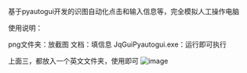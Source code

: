 基于pyautogui开发的识图自动化点击和输入信息等，完全模拟人工操作电脑

使用说明： 

png文件夹：放截图
文档：填信息
JqGuiPyautogui.exe：运行即可执行

上面三，都放入一个英文文件夹，使用即可
![image](https://github.com/user-attachments/assets/fb8735e3-991d-4619-9a8e-568f25f76c9f)
